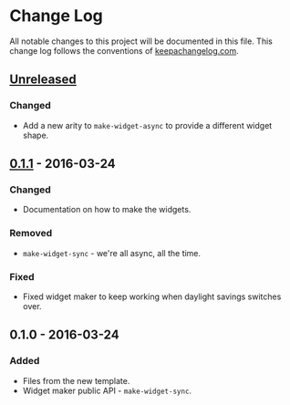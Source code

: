 # Change Log
All notable changes to this project will be documented in this file. This change log follows the conventions of [keepachangelog.com](http://keepachangelog.com/).

## [Unreleased]
### Changed
- Add a new arity to `make-widget-async` to provide a different widget shape.

## [0.1.1] - 2016-03-24
### Changed
- Documentation on how to make the widgets.

### Removed
- `make-widget-sync` - we're all async, all the time.

### Fixed
- Fixed widget maker to keep working when daylight savings switches over.

## 0.1.0 - 2016-03-24
### Added
- Files from the new template.
- Widget maker public API - `make-widget-sync`.

[Unreleased]: https://github.com/your-name/katas/compare/0.1.1...HEAD
[0.1.1]: https://github.com/your-name/katas/compare/0.1.0...0.1.1
